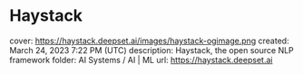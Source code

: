 # Haystack

cover: https://haystack.deepset.ai/images/haystack-ogimage.png
created: March 24, 2023 7:22 PM (UTC)
description: Haystack, the open source NLP framework
folder: AI Systems / AI | ML
url: https://haystack.deepset.ai